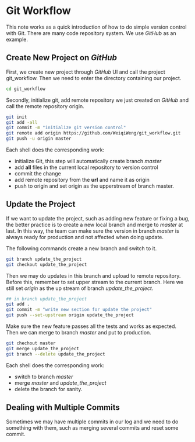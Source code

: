 # Git Workflow

This note works as a quick introduction of how to do simple version control with Git. There are many code repository system. We use *GitHub* as an example.

## Create New Project on *GitHub*

First, we create new project through *GitHub* UI and call the project git_workflow. Then we need to enter the directory containing our project.
```sh
cd git_workflow
```
Secondly, initialize git, add remote repository we just created on *GitHub* and call the remote repository origin.
```sh
git init
git add -all
git commit -m "initialize git version control"
git remote add origin https://github.com/WeiqiWeng/git_workflow.git
git push -u origin master
```
Each shell does the corresponding work:
* initialize Git, this step will automatically create branch *master*
* add **all** files in the current local repository to version control
* commit the change
* add remote repository from the **url** and name it as origin
* push to origin and set origin as the upperstream of branch master.

## Update the Project

If we want to update the project, such as adding new feature or fixing a bug, the better practice is to create a new local branch and merge to *master* at last. In this way, the team can make sure the version in branch *master* is always ready for production and not affected when doing update.

The following commands create a new branch and switch to it.
```sh
git branch update_the_project
git checkout update_the_project
```

Then we may do updates in this branch and upload to remote repository. Before this, remember to set upper stream to the current branch. Here we still set *origin* as the up stream of branch *update_the_project*.
```sh
## in branch update_the_project
git add .
git commit -m "write new section for update the project"
git push --set-upstream origin update_the_project
```

Make sure the new feature passes all the tests and works as expected. Then we can merge to branch *master* and put to production.
```sh
git chechout master
git merge update_the_project
git branch --delete update_the_project
```
Each shell does the corresponding work:
* switch to branch *master*
* merge *master* and *update_the_project*
* delete the branch for sanity.


## Dealing with Multiple Commits

Sometimes we may have multiple commits in our log and we need to do something with them, such as merging several commits and reset some commit.